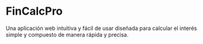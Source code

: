 # FinCalcPro
Una aplicación web intuitiva y fácil de usar diseñada para calcular el interés simple y compuesto de manera rápida y precisa.
